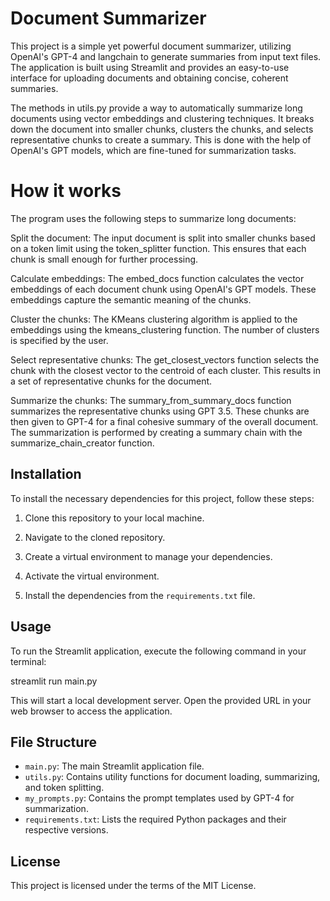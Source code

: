 # Document Summarizer

This project is a simple yet powerful document summarizer, utilizing OpenAI's GPT-4 and langchain to generate summaries from input text files. The application is built using Streamlit and provides an easy-to-use interface for uploading documents and obtaining concise, coherent summaries.

The methods in utils.py provide a way to automatically summarize long documents using vector embeddings and clustering techniques. It breaks down the document into smaller chunks, clusters the chunks, and selects representative chunks to create a summary. This is done with the help of OpenAI's GPT models, which are fine-tuned for summarization tasks.

# How it works
The program uses the following steps to summarize long documents:

Split the document: The input document is split into smaller chunks based on a token limit using the token_splitter function. This ensures that each chunk is small enough for further processing.

Calculate embeddings: The embed_docs function calculates the vector embeddings of each document chunk using OpenAI's GPT models. These embeddings capture the semantic meaning of the chunks.

Cluster the chunks: The KMeans clustering algorithm is applied to the embeddings using the kmeans_clustering function. The number of clusters is specified by the user.

Select representative chunks: The get_closest_vectors function selects the chunk with the closest vector to the centroid of each cluster. This results in a set of representative chunks for the document.

Summarize the chunks: The summary_from_summary_docs function summarizes the representative chunks using GPT 3.5. These chunks are then given to GPT-4 for a final cohesive summary of the overall document. The summarization is performed by creating a summary chain with the summarize_chain_creator function.




## Installation

To install the necessary dependencies for this project, follow these steps:

1. Clone this repository to your local machine.

2. Navigate to the cloned repository.

3. Create a virtual environment to manage your dependencies.

4. Activate the virtual environment.

5. Install the dependencies from the `requirements.txt` file.


## Usage

To run the Streamlit application, execute the following command in your terminal:

streamlit run main.py


This will start a local development server. Open the provided URL in your web browser to access the application.

## File Structure

- `main.py`: The main Streamlit application file.
- `utils.py`: Contains utility functions for document loading, summarizing, and token splitting.
- `my_prompts.py`: Contains the prompt templates used by GPT-4 for summarization.
- `requirements.txt`: Lists the required Python packages and their respective versions.

## License

This project is licensed under the terms of the MIT License.
